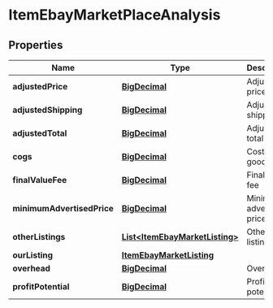 
# ItemEbayMarketPlaceAnalysis

## Properties
Name | Type | Description | Notes
------------ | ------------- | ------------- | -------------
**adjustedPrice** | [**BigDecimal**](BigDecimal.md) | Adjusted price |  [optional]
**adjustedShipping** | [**BigDecimal**](BigDecimal.md) | Adjusted shipping |  [optional]
**adjustedTotal** | [**BigDecimal**](BigDecimal.md) | Adjusted total |  [optional]
**cogs** | [**BigDecimal**](BigDecimal.md) | Cost of goods sold |  [optional]
**finalValueFee** | [**BigDecimal**](BigDecimal.md) | Final value fee |  [optional]
**minimumAdvertisedPrice** | [**BigDecimal**](BigDecimal.md) | Minimum advertised price |  [optional]
**otherListings** | [**List&lt;ItemEbayMarketListing&gt;**](ItemEbayMarketListing.md) | Other listings |  [optional]
**ourListing** | [**ItemEbayMarketListing**](ItemEbayMarketListing.md) |  |  [optional]
**overhead** | [**BigDecimal**](BigDecimal.md) | Overhead |  [optional]
**profitPotential** | [**BigDecimal**](BigDecimal.md) | Profit potential |  [optional]



